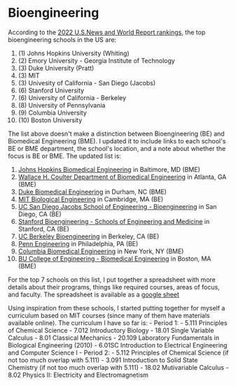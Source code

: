 # Bioengineering

According to the [2022 U.S.News and World Report rankings](https://www.usnews.com/best-graduate-schools/top-engineering-schools/biomedical-rankings), the top bioengineering schools in the US are:
1. (1) Johns Hopkins University (Whiting)
2. (2) Emory University - Georgia Institute of Technology
3. (3) Duke University (Pratt)  
4. (3) MIT  
5. (3) Univesity of California - San Diego (Jacobs)  
6. (6) Stanford University  
7. (6) University of California - Berkeley  
8. (8) University of Pennsylvania
9. (9) Columbia University
10. (10) Boston University

The list above doesn't make a distinction between Bioengineering (BE) and Biomedical Engineering (BME). I updated it to include links to each school's BE or BME department, the school's location, and a note about whether the focus is BE or BME. The updated list is: 
1. [Johns Hopkins Biomedical Engineering](https://www.bme.jhu.edu/) in Baltimore, MD (BME)
2. [Wallace H. Coulter Department of Biomedical Engineering](https://bme.gatech.edu/) in Atlanta, GA (BME)
3. [Duke Biomedical Engineering](https://bme.duke.edu/) in Durham, NC (BME)
4. [MIT Biological Engineering](https://be.mit.edu/) in Cambridge, MA (BE)
5. [UC San Diego Jacobs School of Engineering - Bioengineering](https://be.ucsd.edu/) in San Diego, CA (BE)
6. [Stanford Bioengineering - Schools of Engineering and Medicine](https://bioengineering.stanford.edu/) in Stanford, CA (BE)
7. [UC Berkeley Bioengineering](https://bioeng.berkeley.edu/undergrad/program) in Berkeley, CA (BE)
8. [Penn Engineering](https://www.seas.upenn.edu/) in Philadelphia, PA (BE)
9. [Columbia Biomedical Engineering](https://www.bme.columbia.edu/) in New York, NY (BME)
10. [BU College of Engineering - Biomedical Engineering](https://www.bu.edu/eng/departments/bme/) in Boston, MA (BME)


For the top 7 schools on this list, I put together a spreadsheet with more details about their programs, things like required courses, areas of focus, and faculty. The spreadsheet is available as a [google sheet](https://docs.google.com/spreadsheets/d/19XJBxWpNoHyKtNbK_uhRAFbzbC6fUTp7zATc5vEwX1Y/edit?usp=sharing)

Using inspiration from these schools, I started putting together for myself a curriculum based on MIT courses (since many of them have materials available online). The curriculum I have so far is:
    - Period 1:
        - 5.111 Principles of Chemical Science
        - 7.012 Introductory Biology
        - 18.01 Single Variable Calculus
        - 8.01 Classical Mechanics
        - 20.109 Laboratory Fundamentals in Biological Engineering (2010)
        - 6.01SC Introduction to Electrical Engineering and Computer Science I
    - Period 2:
        - 5.112 Principles of Chemical Science (if not too much overlap with 5.111)
        - 3.091 Introduction to Solid State Chemistry (if not too much overlap with 5.111)
        - 18.02 Mutivariable Calculus
        - 8.02 Physics II: Electricity and Electromagnetism


